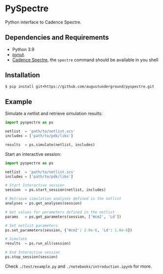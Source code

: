 # PySpectre

Python interface to Cadence Spectre.

## Dependencies and Requirements

- Python 3.9
- [pynut](https://github.com/augustunderground/pynut).
- [Cadence Spectre](https://www.cadence.com/en_US/home/tools/custom-ic-analog-rf-design/circuit-simulation/spectre-simulation-platform.html), the `spectre` command should be available in you shell

## Installation

```sh
$ pip install git+https://github.com/augustunderground/pyspectre.git
```

## Example

Simulate a netlist and retrieve simulation results:

```python
import pyspectre as ps

netlist  = 'path/to/netlist.scs'
includes = ['path/to/pdk/libs']

results  = ps.simulate(netlist, includes)
```

Start an interactive session:

```python
import pyspectre as ps

netlist  = 'path/to/netlist.scs'
includes = ['path/to/pdk/libs']

# Start Interactive session
session  = ps.start_session(netlist, includes)

# Retrieve simulation analyses defined in the netlist
analyses = ps.get_analyses(session)

# Get values for parameters defined in the netlist
params   = ps.get_parameters(session, ['Wcm2', 'Ld'])

# Set netlist parameters
ps.set_parameters(session, {'Wcm2': 2.0e-6, 'Ld': 1.0e-6})

# Simulate
results  = ps.run_all(session)

# End Interactive session
ps.stop_session(session)
```

Check `./test/example.py` and `./notebooks/introduction.ipynb` for more.
